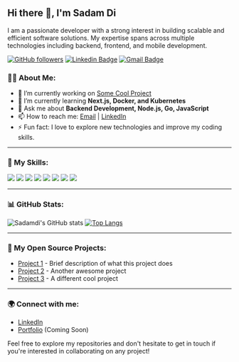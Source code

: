 ## Hi there 👋, I'm Sadam Di

I am a passionate developer with a strong interest in building scalable and efficient software solutions. My expertise spans across multiple technologies including backend, frontend, and mobile development.

[![GitHub followers](https://img.shields.io/github/followers/Sadamdi?label=Follow&style=social)](https://github.com/Sadamdi?tab=followers)
[![Linkedin Badge](https://img.shields.io/badge/-Sadamdi-blue?style=flat&logo=Linkedin&logoColor=white&link=https://www.linkedin.com/in/sadamdi/)](https://www.linkedin.com/in/sadamdi/)
[![Gmail Badge](https://img.shields.io/badge/-Sadamdi@gmail.com-c14438?style=flat&logo=Gmail&logoColor=white&link=mailto:Sadamdi@gmail.com)](mailto:Sadamdi@gmail.com)

### 👨‍💻 About Me:
- 🔭 I’m currently working on [Some Cool Project](https://github.com/Sadamdi/some-cool-project)
- 🌱 I’m currently learning **Next.js, Docker, and Kubernetes**
- 💬 Ask me about **Backend Development, Node.js, Go, JavaScript**
- 📫 How to reach me: [Email](mailto:Sadamdi@gmail.com) | [LinkedIn](https://www.linkedin.com/in/sadamdi/)
- ⚡ Fun fact: I love to explore new technologies and improve my coding skills.

---

### 🚀 My Skills:
<p align="left">
  <img src="https://img.shields.io/badge/-Node.js-339933?style=flat&logo=node.js&logoColor=white" />
  <img src="https://img.shields.io/badge/-Go-00ADD8?style=flat&logo=go&logoColor=white" />
  <img src="https://img.shields.io/badge/-JavaScript-F7DF1E?style=flat&logo=javascript&logoColor=black" />
  <img src="https://img.shields.io/badge/-TypeScript-007ACC?style=flat&logo=typescript&logoColor=white" />
  <img src="https://img.shields.io/badge/-Docker-2496ED?style=flat&logo=docker&logoColor=white" />
  <img src="https://img.shields.io/badge/-Kubernetes-326CE5?style=flat&logo=kubernetes&logoColor=white" />
  <img src="https://img.shields.io/badge/-React.js-61DAFB?style=flat&logo=react&logoColor=black" />
  <img src="https://img.shields.io/badge/-Next.js-000000?style=flat&logo=next.js&logoColor=white" />
</p>

---

### 📊 GitHub Stats:
![Sadamdi's GitHub stats](https://github-readme-stats.vercel.app/api?username=Sadamdi&show_icons=true&theme=radical)
[![Top Langs](https://github-readme-stats.vercel.app/api/top-langs/?username=Sadamdi&layout=compact&theme=radical)](https://github.com/Sadamdi)

---

### 💼 My Open Source Projects:
- [Project 1](https://github.com/Sadamdi/project-1) - Brief description of what this project does
- [Project 2](https://github.com/Sadamdi/project-2) - Another awesome project
- [Project 3](https://github.com/Sadamdi/project-3) - A different cool project

---

### 🌍 Connect with me:
- [LinkedIn](https://www.linkedin.com/in/sadamdi/)
- [Portfolio](https://sadamdi.github.io/) (Coming Soon)

Feel free to explore my repositories and don't hesitate to get in touch if you're interested in collaborating on any project!

